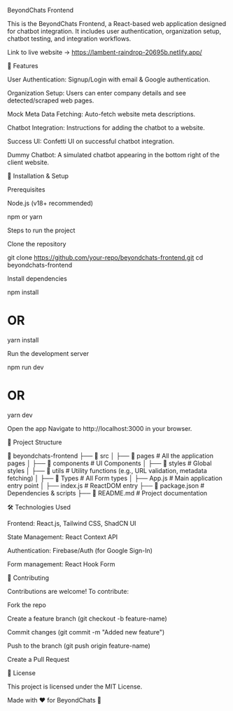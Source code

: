 BeyondChats Frontend

This is the BeyondChats Frontend, a React-based web application designed for chatbot integration. It includes user authentication, organization setup, chatbot testing, and integration workflows.

Link to live website ->  https://lambent-raindrop-20695b.netlify.app/

📌 Features

User Authentication: Signup/Login with email & Google authentication.

Organization Setup: Users can enter company details and see detected/scraped web pages.

Mock Meta Data Fetching: Auto-fetch website meta descriptions.

Chatbot Integration: Instructions for adding the chatbot to a website.

Success UI: Confetti UI on successful chatbot integration.

Dummy Chatbot: A simulated chatbot appearing in the bottom right of the client website.

🚀 Installation & Setup

Prerequisites

Node.js (v18+ recommended)

npm or yarn

Steps to run the project

Clone the repository

git clone https://github.com/your-repo/beyondchats-frontend.git
cd beyondchats-frontend

Install dependencies

npm install
# OR
yarn install

Run the development server

npm run dev
# OR
yarn dev

Open the app
Navigate to http://localhost:3000 in your browser.

📜 Project Structure

📂 beyondchats-frontend
├── 📂 src
│   ├── 📂 pages          # All the application pages
│   ├── 📂 components     # UI Components
│   ├── 📂 styles         # Global styles
│   ├── 📂 utils          # Utility functions (e.g., URL validation, metadata fetching)
│   ├── 📂 Types         # All Form types
│   ├── App.js           # Main application entry point
│   ├── index.js         # ReactDOM entry
├── 📜 package.json      # Dependencies & scripts
├── 📜 README.md         # Project documentation


🛠️ Technologies Used

Frontend: React.js, Tailwind CSS, ShadCN UI

State Management: React Context API

Authentication: Firebase/Auth (for Google Sign-In)

Form management: React Hook Form

🤝 Contributing

Contributions are welcome! To contribute:

Fork the repo

Create a feature branch (git checkout -b feature-name)

Commit changes (git commit -m "Added new feature")

Push to the branch (git push origin feature-name)

Create a Pull Request

📄 License

This project is licensed under the MIT License.

Made with ❤️ for BeyondChats 🚀
